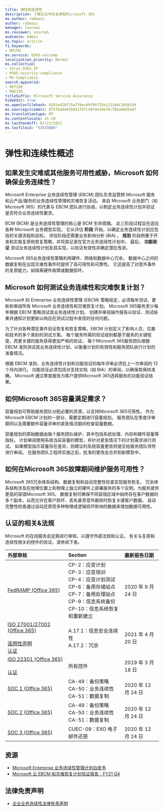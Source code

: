 ```yaml
---
title: 弹性和连续性
description: 了解企业中的复原和Microsoft 365
ms.author: robmazz
author: robmazz
manager: laurawi
ms.reviewer: sosstah
audience: Admin
ms.topic: article
f1.keywords:
- NOCSH
ms.service: O365-seccomp
localization_priority: Normal
ms.collection:
- Strat_O365_IP
- M365-security-compliance
- MS-Compliance
search.appverid:
- MET150
- MOE150
titleSuffix: Microsoft Service Assurance
hideEdit: true
ms.openlocfilehash: 0201ad28f25af78ec69f99725e12118dc205b338
ms.sourcegitcommit: 07578a8e03b931f47c49f4e34b78cf8ba0605e8f
ms.translationtype: MT
ms.contentlocale: zh-CN
ms.lasthandoff: 07/23/2021
ms.locfileid: "53573800"
---
```

# <a name="resiliency-and-continuity-overview"></a>弹性和连续性概述

## <a name="how-does-microsoft-ensure-business-continuity-in-the-case-of-a-disaster-or-other-threat-to-service-availability"></a>如果发生灾难或其他服务可用性威胁，Microsoft 如何确保业务连续性？

Microsoft Enterprise 业务连续性管理 (EBCM) 团队负责监管跨 Microsoft 服务 和云产品/服务的业务连续性管理和灾难恢复活动。 来自 Microsoft 业务部门（如 Microsoft 365）的代表与 EBCM 团队进行协调，以制定业务连续性计划并验证是否符合业务连续性要求。

BCM (BCM) 是业务连续性管理的核心是 BCM 生命周期。 此三阶段过程旨在适应各种 Microsoft 业务模型实现。 它从评估 **阶段** 开始，以确定业务连续性计划应包括的关键流程和目标。 评估阶段还需要业务影响分析 (BIA) 。 **规划** 阶段侧重于开发和实施复原和恢复策略，并将其记录在官方业务连续性计划中。 最后， **功能验证** 测试业务连续性计划及其实现，以验证有效性并确定潜在改进。

Microsoft 365业务连续性策略利用硬件、网络和数据中心冗余。 数据中心之间的数据复制在出现灾难性事件时提供了高可用性和可靠性。 它还提高了对意外事件的复原能力，如隔离硬件故障或数据损坏。

## <a name="how-does-microsoft-test-business-continuity-and-disaster-recovery-plans"></a>Microsoft 如何测试业务连续性和灾难恢复计划？

Microsoft 的 Enterprise 业务连续性管理 (EBCM) 策略规定，必须每年测试、更新和审阅所有 Microsoft 业务连续性和灾难恢复计划。 Microsoft 365服务至少每年根据 EBCM 策略测试其业务连续性计划。 创建并审阅操作报告以验证、测试结果并通知计划更新以响应在测试过程中发现的任何问题。

为了针对各种潜在事件验证恢复和恢复策略，EBCM 计划定义了影响人员、位置和技术的多个类别的测试方案。 每个服务所需的验证级别都基于服务的关键程度，而更关键的服务获得更加严格的验证。 每个Microsoft 365服务团队根据 EBCM 准则测试其业务连续性计划，以衡量计划的有效性和服务团队执行计划的准备情况。

根据 EBCM 准则，业务连续性计划和功能验证的每年评审必须在上一次审阅的 12 个月内进行。 功能验证必须包括对支持文档（如 BIA）的审阅，以确保其保持准确。 Microsoft 通过季度报告为客户提供Microsoft 365选择服务的功能验证结果。

## <a name="how-does-microsoft-365-ensure-system-capacity-meets-demand"></a>如何Microsoft 365容量满足需求？

容量规划可帮助服务团队分配必要的资源，以支持Microsoft 365可用性。 作为 Microsoft EBCM 计划的一部分，需要定期进行容量规划。 服务团队在季度评审期间以及需要额外容量评审的紧急情况期间检查容量数据。

容量规划的原始数据由每个服务团队维护，其中包括系统处理、内存和硬件容量等指标。 计划审阅使用系统当前容量的模型，并针对紧急情况下的计划需求进行测试。 如果模型指示容量存在差异，则建议的系统容量更改将提交给服务团队领导进行审阅。 在服务团队工程师实施之前，批准的更改会合并到新模型中。

## <a name="how-does-microsoft-365-maintain-service-availability-during-routine-system-failures"></a>如何在Microsoft 365故障期间维护服务可用性？

Microsoft 365冗余体系结构、数据复制和自动完整性检查实现服务恢复。 冗余体系结构涉及在地理位置上和物理上独立的硬件上部署服务的多个实例，为服务提供更高的容错Microsoft 365。 数据复制可确保不同容错区域中始终存在客户数据的多个副本，从而允许在客户损坏、丢失甚至意外删除时恢复关键客户数据。 自动完整性检查通过自动还原受多种物理或逻辑损坏影响的数据来增加数据可用性。

## <a name="related-external-regulations--certifications"></a>认证的相关&法规

Microsoft 的在线服务会定期进行审核，以遵守外部法规和认证。 有关与复原和连续性相关的控件的验证，请参阅下表。

| **外部审核** | **Section** | **最新报告日期** |
|:--------------------|:------------|:-----------------------|
| [FedRAMP (Office 365) ](https://compliance.microsoft.com/compliancemanager) | CP-2：应变计划 <br> CP-3：应变培训 <br> CP-4：应变计划测试 <br> CP-6：备用存储站点 <br> CP-7：备用处理站点 <br> CP-9：信息系统备份 <br> CP-10：信息系统恢复和重新建立 | 2020 年 9 月 24 日 |
| [ISO 27001/27002 (Office 365) ](https://servicetrust.microsoft.com/ViewPage/MSComplianceGuideV3?command=Download&downloadType=Document&downloadId=8d625374-4f2d-49f8-9d37-a4281ba98222&tab=7027ead0-3d6b-11e9-b9e1-290b1eb4cdeb&docTab=7027ead0-3d6b-11e9-b9e1-290b1eb4cdeb_ISO_Reports) <br><br> [适用性声明](https://servicetrust.microsoft.com/ViewPage/MSComplianceGuideV3?command=Download&downloadType=Document&downloadId=c0df4ce8-c77e-4183-84eb-c8688470d8b1&tab=7027ead0-3d6b-11e9-b9e1-290b1eb4cdeb&docTab=7027ead0-3d6b-11e9-b9e1-290b1eb4cdeb_ISO_Reports) <br> [认证](https://servicetrust.microsoft.com/ViewPage/MSComplianceGuideV3?command=Download&downloadType=Document&downloadId=1e84a14a-2468-45ac-9412-5e53250d57ec&tab=7027ead0-3d6b-11e9-b9e1-290b1eb4cdeb&docTab=7027ead0-3d6b-11e9-b9e1-290b1eb4cdeb_ISO_Reports) | A.17.1：信息安全连续性 <br> A.17.2：冗余 | 2021 年 4 月 20 日 |
| [ISO 22301 (Office 365) ](https://servicetrust.microsoft.com/ViewPage/MSComplianceGuideV3?command=Download&downloadType=Document&downloadId=13951eb3-6339-4629-b80d-dd0d43812fe7&tab=7027ead0-3d6b-11e9-b9e1-290b1eb4cdeb&docTab=7027ead0-3d6b-11e9-b9e1-290b1eb4cdeb_ISO_Reports) <br><br> [认证](https://servicetrust.microsoft.com/ViewPage/MSComplianceGuideV3?command=Download&downloadType=Document&downloadId=2bb29cc0-53e7-4a53-a9de-871316e1b80c&tab=7027ead0-3d6b-11e9-b9e1-290b1eb4cdeb&docTab=7027ead0-3d6b-11e9-b9e1-290b1eb4cdeb_ISO_Reports) | 所有控件 | 2019 年 3 月 18 日 |
| [SOC 1 (Office 365)](https://servicetrust.microsoft.com/ViewPage/MSComplianceGuideV3?command=Download&downloadType=Document&downloadId=90df3f9c-3aaf-4dbf-99d0-ca9f2991721b&tab=7027ead0-3d6b-11e9-b9e1-290b1eb4cdeb&docTab=7027ead0-3d6b-11e9-b9e1-290b1eb4cdeb_SOC_%2F_SSAE_16_Reports) | CA-49：备份策略 <br> CA-50：业务连续性 <br> CA-51：数据复制 | 2020 年 12 月 24 日 |
| [SOC 2 (Office 365) ](https://servicetrust.microsoft.com/ViewPage/MSComplianceGuideV3?command=Download&downloadType=Document&downloadId=a73c1738-7892-42b7-acd3-87b6371c53f6&tab=7027ead0-3d6b-11e9-b9e1-290b1eb4cdeb&docTab=7027ead0-3d6b-11e9-b9e1-290b1eb4cdeb_SOC_%2F_SSAE_16_Reports) | CA-49：备份策略 <br> CA-50：业务连续性 <br> CA-51：数据复制 | 2020 年 12 月 24 日 |
| [SOC 3 (Office 365) ](https://servicetrust.microsoft.com/ViewPage/MSComplianceGuideV3?command=Download&downloadType=Document&downloadId=274054e5-4968-48d2-bf94-9a8eda5d7a93&tab=7027ead0-3d6b-11e9-b9e1-290b1eb4cdeb&docTab=7027ead0-3d6b-11e9-b9e1-290b1eb4cdeb_SOC_%2F_SSAE_16_Reports) | CUEC-09：EXO 电子邮件还原 | 2020 年 12 月 24 日 |

## <a name="resources"></a>资源

- [Microsoft Enterprise 业务连续性管理计划白皮书](https://servicetrust.microsoft.com/ViewPage/TrustDocumentsV3?command=Download&downloadType=Document&downloadId=64f922a6-d624-40dd-a8ae-6f996b5186f3&tab=7f51cb60-3d6c-11e9-b2af-7bb9f5d2d913&docTab=7f) 
- [Microsoft 云 EBCM 和灾难恢复计划验证报告：FY21 Q4](https://servicetrust.microsoft.com/ViewPage/TrustDocumentsV3?command=Download&downloadType=Document&downloadId=83dc940a-2078-4e14-8b7d-07128e5b453d&tab=7f51cb60-3d6c-11e9-b2af-7bb9f5d2d913&docTab=7f51cb60-3d6c-11e9-b2af-7bb9f5d2d913_FAQ_and_White_Papers)

## <a name="legal-disclaimer"></a>法律免责声明

- [企业业务连续性法律免责声明](assurance-ebcm-legal-disclaimer.md)